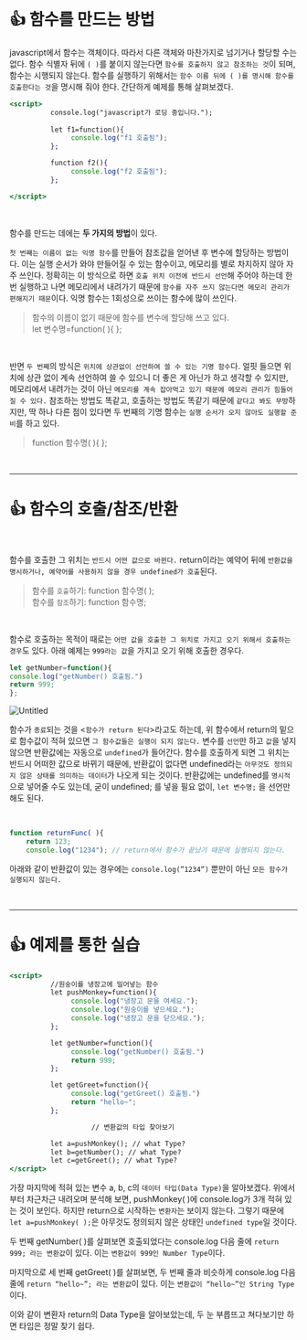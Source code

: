 # 👍 함수를 만드는 방법

javascript에서 함수는 객체이다. 따라서 다른 객체와 마찬가지로 넘기거나 할당할 수는 없다. 함수 식별자 뒤에 `( )`를 붙이지 않는다면 `함수를 호출하지 않고 참조하는 것`이 되며, 함수는 시행되지 않는다. 함수를 실행하기 위해서는 `함수 이름 뒤에 ( )를 명시해 함수를 호출한다는 것`을 명시해 줘야 한다. 간단하게 예제를 통해 살펴보겠다.

```jsx
<script>
          console.log("javascript가 로딩 중입니다.");
          
          let f1=function(){
               console.log("f1 호출됨");
          };

          function f2(){
               console.log("f2 호출됨");
          };

</script>
```

<br>

함수를 만드는 데에는 **두 가지의 방법**이 있다.

`첫 번째는 이름이 없는 익명 함수`를 만들어 참조값을 얻어낸 후 변수에 할당하는 방법이다. 이는 실행 순서가 와야 만들어질 수 있는 함수이고, 메모리를 별로 차지하지 않아 자주 쓰인다. 정확히는 이 방식으로 하면 `호출 위치 이전에 반드시 선언`해 주어야 하는데 한 번 실행하고 나면 메모리에서 내려가기 때문에 `함수를 자주 쓰지 않는다면 메모리 관리가 편해지기 때문`이다. 익명 함수는 1회성으로 쓰이는 함수에 많이 쓰인다.

> 함수의 이름이 없기 때문에 함수를 변수에 할당해 쓰고 있다.
<br>let 변수명=function( ){ };

<br>

반면 `두 번째`의 방식은 `위치에 상관없이 선언하여 쓸 수 있는 기명 함수`다. 얼핏 들으면 위치에 상관 없이 계속 선언하여 쓸 수 있으니 더 좋은 게 아닌가 하고 생각할 수 있지만, 메모리에서 내려가는 것이 아닌 `메모리를 계속 잡아먹고 있기 때문에 메모리 관리가 힘들어질 수 있다.` 참조하는 방법도 똑같고, 호출하는 방법도 똑같기 때문에 `같다고 봐도 무방`하지만, 딱 하나 다른 점이 있다면 두 번째의 기명 함수는 `실행 순서가 오지 않아도 실행할 준비`를 하고 있다.

> function 함수명( ){ };

<br>

---

# 👍 함수의 호출/참조/반환

<br>

함수를 호출한 그 위치는 `반드시 어떤 값으로 바뀐다.` return이라는 예약어 뒤에 `반환값을 명시하거나, 예약어를 사용하지 않을 경우 undefined가 호출`된다.

> 함수를 `호출`하기: function 함수명( );
> <br>함수를 `참조`하기: function 함수명;

<br>

함수로 호출하는 목적이 때로는 `어떤 값을 호출한 그 위치로 가지고 오기 위해서 호출하는 경우`도 있다. 아래 예제는 `999라는 값`을 가지고 오기 위해 호출한 경우다. 

```jsx
let getNumber=function(){
console.log("getNumber() 호출됨.")
return 999;
};
```

![Untitled](https://s3.us-west-2.amazonaws.com/secure.notion-static.com/d17f71e3-b2ef-43d1-9386-8ff14a2629b4/Untitled.png?X-Amz-Algorithm=AWS4-HMAC-SHA256&X-Amz-Content-Sha256=UNSIGNED-PAYLOAD&X-Amz-Credential=AKIAT73L2G45EIPT3X45%2F20220510%2Fus-west-2%2Fs3%2Faws4_request&X-Amz-Date=20220510T191811Z&X-Amz-Expires=86400&X-Amz-Signature=8bc715e4ad4e1f2514a8e156dd22f0521545ee10d521d78435ab2f373b83059f&X-Amz-SignedHeaders=host&response-content-disposition=filename%20%3D%22Untitled.png%22&x-id=GetObject)

함수가 `종료`되는 것을 <`함수가 return 된다`>라고도 하는데, 위 함수에서 return의 밑으로 함수값이 적혀 있으면 `그 함수값들은 실행이 되지 않는다.` 변수를 `선언`만 하고 `값`을 넣지 않으면 반환값에는 자동으로 `undefined`가 들어간다. 함수를 호출하게 되면 그 위치는 반드시 어떠한 값으로 바뀌기 때문에, 반환값이 없다면 undefined라는 `아무것도 정의되지 않은 상태를 의미하는 데이터`가 나오게 되는 것이다. 반환값에는 undefined를 `명시적`으로 넣어줄 수도 있는데, 굳이 undefined; 를 넣을 필요 없이, `let 변수명;` 을 선언만 해도 된다.

<br>

```jsx
function returnFunc( ){
	return 123;
	console.log("1234"); // return에서 함수가 끝났기 때문에 실행되지 않는다.
```

아래와 같이 반환값이 있는 경우에는 `console.log(”1234”)` 뿐만이 아닌 `모든 함수가 실행되지 않는다.`

<br>

---

# 👍 예제를 통한 실습

```jsx
<script>
          //원숭이를 냉장고에 밀어넣는 함수
          let pushMonkey=function(){
               console.log("냉장고 문을 여세요.");
               console.log("원숭이를 넣으세요.");
               console.log("냉장고 문을 닫으세요.");
          };

          let getNumber=function(){
               console.log("getNumber() 호출됨.")
               return 999;
          };

          let getGreet=function(){
               console.log("getGreet() 호출됨.")
               return "hello~";
          };

					// 변환값의 타입 찾아보기

          let a=pushMonkey(); // what Type?
          let b=getNumber(); // what Type?
          let c=getGreet(); // what Type?
</script>
```

가장 마지막에 적혀 있는 변수 a, b, c의 `데이터 타입(Data Type)`을 알아보겠다. 위에서부터 차근차근 내려오며 분석해 보면, pushMonkey( )에 console.log가 3개 적혀 있는 것이 보인다. 하지만 return으로 시작하는 `변환자`는 보이지 않는다. 그렇기 때문에 `let a=pushMonkey( );`은 아무것도 정의되지 않은 상태인 `undefined type`일 것이다.

두 번째 getNumber( )를 살펴보면 호출되었다는 console.log 다음 줄에 `return 999; 라는 변환값`이 있다. 이는 `변환값이 999인 Number Type`이다.

마지막으로 세 번째 getGreet( )를 살펴보면, 두 번째 줄과 비슷하게 console.log 다음 줄에 `return “hello~”; 라는 변환값`이 있다. 이는 `변환값이 “hello~”인 String Type`이다.

이와 같이 변환자 return의 Data Type을 알아보았는데, 두 눈 부릅뜨고 쳐다보기만 하면 타입은 정말 찾기 쉽다.
